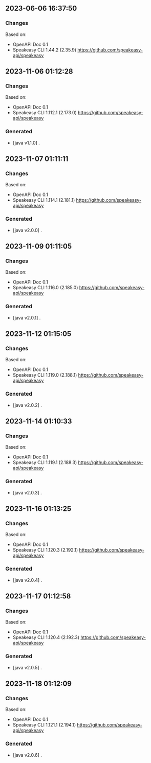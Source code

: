 

## 2023-06-06 16:37:50
### Changes
Based on:
- OpenAPI Doc 0.1 
- Speakeasy CLI 1.44.2 (2.35.9) https://github.com/speakeasy-api/speakeasy

## 2023-11-06 01:12:28
### Changes
Based on:
- OpenAPI Doc 0.1 
- Speakeasy CLI 1.112.1 (2.173.0) https://github.com/speakeasy-api/speakeasy
### Generated
- [java v1.1.0] .

## 2023-11-07 01:11:11
### Changes
Based on:
- OpenAPI Doc 0.1 
- Speakeasy CLI 1.114.1 (2.181.1) https://github.com/speakeasy-api/speakeasy
### Generated
- [java v2.0.0] .

## 2023-11-09 01:11:05
### Changes
Based on:
- OpenAPI Doc 0.1 
- Speakeasy CLI 1.116.0 (2.185.0) https://github.com/speakeasy-api/speakeasy
### Generated
- [java v2.0.1] .

## 2023-11-12 01:15:05
### Changes
Based on:
- OpenAPI Doc 0.1 
- Speakeasy CLI 1.119.0 (2.188.1) https://github.com/speakeasy-api/speakeasy
### Generated
- [java v2.0.2] .

## 2023-11-14 01:10:33
### Changes
Based on:
- OpenAPI Doc 0.1 
- Speakeasy CLI 1.119.1 (2.188.3) https://github.com/speakeasy-api/speakeasy
### Generated
- [java v2.0.3] .

## 2023-11-16 01:13:25
### Changes
Based on:
- OpenAPI Doc 0.1 
- Speakeasy CLI 1.120.3 (2.192.1) https://github.com/speakeasy-api/speakeasy
### Generated
- [java v2.0.4] .

## 2023-11-17 01:12:58
### Changes
Based on:
- OpenAPI Doc 0.1 
- Speakeasy CLI 1.120.4 (2.192.3) https://github.com/speakeasy-api/speakeasy
### Generated
- [java v2.0.5] .

## 2023-11-18 01:12:09
### Changes
Based on:
- OpenAPI Doc 0.1 
- Speakeasy CLI 1.121.1 (2.194.1) https://github.com/speakeasy-api/speakeasy
### Generated
- [java v2.0.6] .